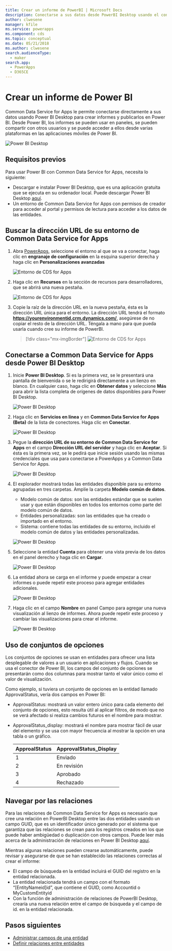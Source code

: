 ```yaml
---
title: Crear un informe de PowerBI | Microsoft Docs
description: Conectarse a sus datos desde PowerBI Desktop usando el conector de Common Data Service for Apps.
author: clwesene
manager: kfile
ms.service: powerapps
ms.component: cds
ms.topic: conceptual
ms.date: 05/21/2018
ms.author: clwesene
search.audienceType:
  - maker
search.app:
  - PowerApps
  - D365CE
---
```

# <a name="create-a-power-bi-report"></a>Crear un informe de Power BI
Common Data Service for Apps le permite conectarse directamente a sus datos usando Power BI Desktop para crear informes y publicarlos en Power BI. Desde Power BI, los informes se pueden usar en paneles, se pueden compartir con otros usuarios y se puede acceder a ellos desde varias plataformas en las aplicaciones móviles de Power BI.

![Power BI Desktop](./media/data-platform-cds-powerbi-connector/PBIDesktop.png "Power BI Desktop")

## <a name="prerequisites"></a>Requisitos previos

Para usar Power BI con Common Data Service for Apps, necesita lo siguiente:

* Descargar e instalar Power BI Desktop, que es una aplicación gratuita que se ejecuta en su ordenador local. Puede descargar Power BI Desktop [aquí](https://powerbi.microsoft.com/desktop/).
* Un entorno de Common Data Service for Apps con permisos de creador para acceder al portal y permisos de lectura para acceder a los datos de las entidades.

## <a name="finding-your-common-data-service-for-apps-environment-url"></a>Buscar la dirección URL de su entorno de Common Data Service for Apps

1. Abra [PowerApps](https://web.powerapps.com/?utm_source=padocs&utm_medium=linkinadoc&utm_campaign=referralsfromdoc), seleccione el entorno al que se va a conectar, haga clic en **engranaje de configuración** en la esquina superior derecha y haga clic en **Personalizaciones avanzadas**

    ![Entorno de CDS for Apps](./media/data-platform-cds-powerbi-connector/CDSEnv1.png "Entorno de CDS for Apps")

2. Haga clic en **Recursos** en la sección de recursos para desarrolladores, que se abrirá una nueva pestaña.

    ![Entorno de CDS for Apps](./media/data-platform-cds-powerbi-connector/CDSEnv2.png "Entorno de CDS for Apps")

3. Copie la raíz de la dirección URL en la nueva pestaña, ésta es la dirección URL única para el entorno. La dirección URL tendrá el formato **https://yourenvironmentid.crm.dynamics.com/**, asegúrese de no copiar el resto de la dirección URL. Téngala a mano para que pueda usarla cuando cree su informe de PowerBI.

    > [!div class="mx-imgBorder"] 
    > ![Entorno de CDS for Apps](./media/data-platform-cds-powerbi-connector/CDSEnv3.png "Entorno de CDS for Apps")

## <a name="connecting-to-common-data-service-for-apps-from-power-bi-desktop"></a>Conectarse a Common Data Service for Apps desde Power BI Desktop

1. Inicie **Power BI Desktop**. Si es la primera vez, se le presentará una pantalla de bienvenida o se le redirigirá directamente a un lienzo en blanco. En cualquier caso, haga clic en **Obtener datos** y seleccione **Más** para abrir la lista completa de orígenes de datos disponibles para Power BI Desktop.

    ![Power BI Desktop](./media/data-platform-cds-powerbi-connector/CreateReport1.png "Power BI Desktop")

2. Haga clic en **Servicios en línea** y en **Common Data Service for Apps (Beta)** de la lista de conectores. Haga clic en **Conectar**.

    ![Power BI Desktop](./media/data-platform-cds-powerbi-connector/CreateReport2.png "Power BI Desktop")

3. Pegue la **dirección URL de su entorno de Common Data Service for Apps** en el campo **Dirección URL del servidor** y haga clic en **Aceptar**. Si ésta es la primera vez, se le pedirá que inicie sesión usando las mismas credenciales que usa para conectarse a PowerApps y a Common Data Service for Apps.

    ![Power BI Desktop](./media/data-platform-cds-powerbi-connector/CreateReport3.png "Power BI Desktop")

4. El explorador mostrará todas las entidades disponible para su entorno agrupadas en tres carpetas. Amplíe la carpeta **Modelo común de datos**.

    * Modelo común de datos: son las entidades estándar que se suelen usar y que están disponibles en todos los entornos como parte del modelo común de datos.
    * Entidades personalizadas: son las entidades que ha creado o importado en el entorno.
    * Sistema: contiene todas las entidades de su entorno, incluido el modelo común de datos y las entidades personalizadas.

    ![Power BI Desktop](./media/data-platform-cds-powerbi-connector/CreateReport4.png "Power BI Desktop")

5. Seleccione la entidad **Cuenta** para obtener una vista previa de los datos en el panel derecho y haga clic en **Cargar**.

    ![Power BI Desktop](./media/data-platform-cds-powerbi-connector/CreateReport5.png "Power BI Desktop")

6. La entidad ahora se carga en el informe y puede empezar a crear informes o puede repetir este proceso para agregar entidades adicionales.

    ![Power BI Desktop](./media/data-platform-cds-powerbi-connector/CreateReport6.png "Power BI Desktop")

7. Haga clic en el campo **Nombre** en panel Campo para agregar una nueva visualización al lienzo de informes. Ahora puede repetir este proceso y cambiar las visualizaciones para crear el informe.

    ![Power BI Desktop](./media/data-platform-cds-powerbi-connector/CreateReport7.png "Power BI Desktop")


## <a name="using-option-sets"></a>Uso de conjuntos de opciones

Los conjuntos de opciones se usan en entidades para ofrecer una lista desplegable de valores a un usuario en aplicaciones y flujos. Cuando se usa el conector de Power BI, los campos del conjunto de opciones se presentarán como dos columnas para mostrar tanto el valor único como el valor de visualización.

Como ejemplo, si tuviera un conjunto de opciones en la entidad llamado ApprovalStatus, vería dos campos en Power BI:

* ApprovalStatus: mostrará un valor entero único para cada elemento del conjunto de opciones, esto resulta útil al aplicar filtros, de modo que no se verá afectado si realiza cambios futuros en el nombre para mostrar.
* ApprovalStatus_display: mostrará el nombre para mostrar fácil de usar del elemento y se usa con mayor frecuencia al mostrar la opción en una tabla o un gráfico.

    |ApproalStatus|ApprovalStatus_Display|
    |---------|---------|
    1|Enviado
    2|En revisión
    3|Aprobado
    4|Rechazado

## <a name="navigating-relationships"></a>Navegar por las relaciones

Para las relaciones de Common Data Service for Apps es necesario que cree una relación en PowerBI Desktop entre las dos entidades usando un campo GUID, que es un identificador único generado por el sistema que garantiza que las relaciones se crean para los registros creados en los que puede haber ambigüedad o duplicación con otros campos. Puede leer más acerca de la administración de relaciones en Power BI Desktop [aquí](https://docs.microsoft.com/power-bi/desktop-create-and-manage-relationships).

Mientras algunas relaciones pueden crearse automáticamente, puede revisar y asegurarse de que se han establecido las relaciones correctas al crear el informe:

* El campo de búsqueda en la entidad incluirá el GUID del registro en la entidad relacionada.
* La entidad relacionada tendrá un campo con el formato “[EntityNameid]id”, que contiene el GUID, como Accountid o MyCustomEntityid
* Con la función de administración de relaciones de PowerBI Desktop, crearía una nueva relación entre el campo de búsqueda y el campo de id. en la entidad relacionada.


## <a name="next-steps"></a>Pasos siguientes
* [Administrar campos de una entidad](data-platform-manage-fields.md)
* [Definir relaciones entre entidades](data-platform-entity-lookup.md)


